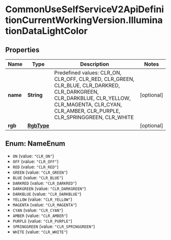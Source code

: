 # CommonUseSelfServiceV2ApiDefinitionCurrentWorkingVersion.IlluminationDataLightColor

## Properties
Name | Type | Description | Notes
------------ | ------------- | ------------- | -------------
**name** | **String** | Predefined values: CLR_ON, CLR_OFF, CLR_RED, CLR_GREEN, CLR_BLUE, CLR_DARKRED, CLR_DARKGREEN, CLR_DARKBLUE, CLR_YELLOW, CLR_MAGENTA, CLR_CYAN, CLR_AMBER, CLR_PURPLE, CLR_SPRINGGREEN, CLR_WHITE | [optional] 
**rgb** | [**RgbType**](RgbType.md) |  | [optional] 

<a name="NameEnum"></a>
## Enum: NameEnum

* `ON` (value: `"CLR_ON"`)
* `OFF` (value: `"CLR_OFF"`)
* `RED` (value: `"CLR_RED"`)
* `GREEN` (value: `"CLR_GREEN"`)
* `BLUE` (value: `"CLR_BLUE"`)
* `DARKRED` (value: `"CLR_DARKRED"`)
* `DARKGREEN` (value: `"CLR_DARKGREEN"`)
* `DARKBLUE` (value: `"CLR_DARKBLUE"`)
* `YELLOW` (value: `"CLR_YELLOW"`)
* `MAGENTA` (value: `"CLR_MAGENTA"`)
* `CYAN` (value: `"CLR_CYAN"`)
* `AMBER` (value: `"CLR_AMBER"`)
* `PURPLE` (value: `"CLR_PURPLE"`)
* `SPRINGGREEN` (value: `"CLR_SPRINGGREEN"`)
* `WHITE` (value: `"CLR_WHITE"`)

